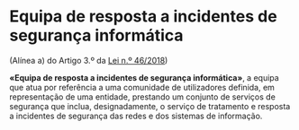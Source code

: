 # Equipa de resposta a incidentes de segurança informática
(Alínea a) do Artigo 3.º da [Lei n.º 46/2018](https://data.dre.pt/eli/lei/46/2018/08/13/p/dre/pt/html))

**«Equipa de resposta a incidentes de segurança informática»**, a equipa que atua por referência a uma comunidade de utilizadores definida, em representação de uma entidade, prestando um conjunto de serviços de segurança que inclua, designadamente, o serviço de tratamento e resposta a incidentes de segurança das redes e dos sistemas de informação.